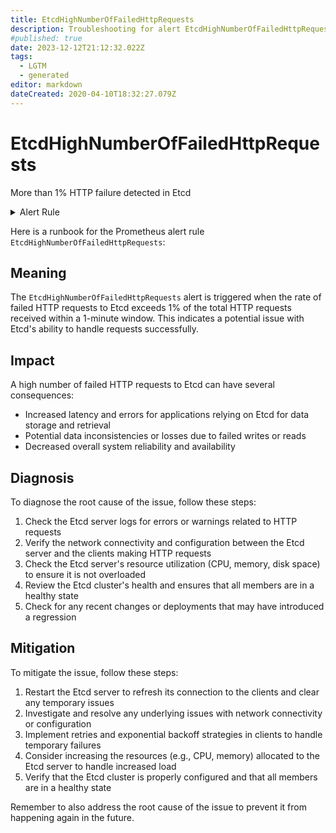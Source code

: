 ```yaml
---
title: EtcdHighNumberOfFailedHttpRequests
description: Troubleshooting for alert EtcdHighNumberOfFailedHttpRequests
#published: true
date: 2023-12-12T21:12:32.022Z
tags: 
  - LGTM
  - generated
editor: markdown
dateCreated: 2020-04-10T18:32:27.079Z
---
```


# EtcdHighNumberOfFailedHttpRequests

More than 1% HTTP failure detected in Etcd

<details>
  <summary>Alert Rule</summary>

{{% rule "etcd/etcd-internal.yml" "EtcdHighNumberOfFailedHttpRequests" %}}

{{% comment %}}

```yaml
alert: EtcdHighNumberOfFailedHttpRequests
expr: sum(rate(etcd_http_failed_total[1m])) BY (method) / sum(rate(etcd_http_received_total[1m])) BY (method) > 0.01
for: 2m
labels:
    severity: warning
annotations:
    summary: Etcd high number of failed HTTP requests (instance {{ $labels.instance }})
    description: |-
        More than 1% HTTP failure detected in Etcd
          VALUE = {{ $value }}
          LABELS = {{ $labels }}
    runbook: https://github.com/srerun/prometheus-alerts/blob/main/content/runbooks/etcd-internal/EtcdHighNumberOfFailedHttpRequests.md

```

{{% /comment %}}

</details>


Here is a runbook for the Prometheus alert rule `EtcdHighNumberOfFailedHttpRequests`:

## Meaning

The `EtcdHighNumberOfFailedHttpRequests` alert is triggered when the rate of failed HTTP requests to Etcd exceeds 1% of the total HTTP requests received within a 1-minute window. This indicates a potential issue with Etcd's ability to handle requests successfully.

## Impact

A high number of failed HTTP requests to Etcd can have several consequences:

* Increased latency and errors for applications relying on Etcd for data storage and retrieval
* Potential data inconsistencies or losses due to failed writes or reads
* Decreased overall system reliability and availability

## Diagnosis

To diagnose the root cause of the issue, follow these steps:

1. Check the Etcd server logs for errors or warnings related to HTTP requests
2. Verify the network connectivity and configuration between the Etcd server and the clients making HTTP requests
3. Check the Etcd server's resource utilization (CPU, memory, disk space) to ensure it is not overloaded
4. Review the Etcd cluster's health and ensures that all members are in a healthy state
5. Check for any recent changes or deployments that may have introduced a regression

## Mitigation

To mitigate the issue, follow these steps:

1. Restart the Etcd server to refresh its connection to the clients and clear any temporary issues
2. Investigate and resolve any underlying issues with network connectivity or configuration
3. Implement retries and exponential backoff strategies in clients to handle temporary failures
4. Consider increasing the resources (e.g., CPU, memory) allocated to the Etcd server to handle increased load
5. Verify that the Etcd cluster is properly configured and that all members are in a healthy state

Remember to also address the root cause of the issue to prevent it from happening again in the future.